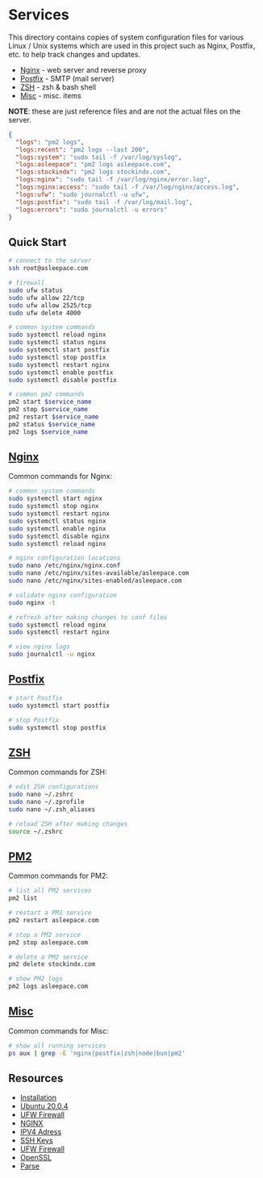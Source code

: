 # Services

This directory contains copies of system configuration files for various Linux / Unix systems which are used in this project such as Nginx, Postfix, etc. to help track changes and updates.

- [Nginx](./nginx/ABOUT.md) - web server and reverse proxy
- [Postfix](./smtp/ABOUT.md) - SMTP (mail server)
- [ZSH](./zsh/ABOUT.md) - zsh & bash shell
- [Misc](./misc/ABOUT.md) - misc. items

**NOTE**: these are just reference files and are not the actual files on the server.

```json
{
  "logs": "pm2 logs",
  "logs:recent": "pm2 logs --last 200",
  "logs:system": "sudo tail -f /var/log/syslog",
  "logs:asleepace": "pm2 logs asleepace.com",
  "logs:stockindx": "pm2 logs stockindx.com",
  "logs:nginx": "sudo tail -f /var/log/nginx/error.log",
  "logs:nginx:access": "sudo tail -f /var/log/nginx/access.log",
  "logs:ufw": "sudo journalctl -u ufw",
  "logs:postfix": "sudo tail -f /var/log/mail.log",
  "logs:errors": "sudo journalctl -u errors"
}
```

## Quick Start

```bash
# connect to the server
ssh root@asleepace.com

# firewall
sudo ufw status
sudo ufw allow 22/tcp
sudo ufw allow 2525/tcp
sudo ufw delete 4000

# common system commands
sudo systemctl reload nginx
sudo systemctl status nginx
sudo systemctl start postfix
sudo systemctl stop postfix
sudo systemctl restart nginx
sudo systemctl enable postfix
sudo systemctl disable postfix

# common pm2 commands
pm2 start $service_name
pm2 stop $service_name
pm2 restart $service_name
pm2 status $service_name
pm2 logs $service_name
```

## [Nginx](./nginx/ABOUT.md)

Common commands for Nginx:

```bash
# common system commands
sudo systemctl start nginx
sudo systemctl stop nginx
sudo systemctl restart nginx
sudo systemctl status nginx
sudo systemctl enable nginx
sudo systemctl disable nginx
sudo systemctl reload nginx

# nginx configuration locations
sudo nano /etc/nginx/nginx.conf
sudo nano /etc/nginx/sites-available/asleepace.com
sudo nano /etc/nginx/sites-enabled/asleepace.com

# validate nginx configuration
sudo nginx -t

# refresh after making changes to conf files
sudo systemctl reload nginx
sudo systemctl restart nginx

# view nginx logs
sudo journalctl -u nginx
```

## [Postfix](./smtp/ABOUT.md)

```bash
# start Postfix
sudo systemctl start postfix

# stop Postfix
sudo systemctl stop postfix
```

## [ZSH](./zsh/ABOUT.md)

Common commands for ZSH:

```bash
# edit ZSH configurations
sudo nano ~/.zshrc
sudo nano ~/.zprofile
sudo nano ~/.zsh_aliases

# reload ZSH after making changes
source ~/.zshrc
```

## [PM2](./pm2/ABOUT.md)

Common commands for PM2:

```bash
# list all PM2 services
pm2 list

# restart a PM2 service
pm2 restart asleepace.com

# stop a PM2 service
pm2 stop asleepace.com

# delete a PM2 service
pm2 delete stockindx.com

# show PM2 logs
pm2 logs asleepace.com
```

## [Misc](./misc/ABOUT.md)

Common commands for Misc:

```bash
# show all running services
ps aux | grep -E 'nginx|postfix|zsh|node|bun|pm2'
```

## Resources

- [Installation](https://www.digitalocean.com/community/tutorials/how-to-install-nginx-on-ubuntu-20-04)
- [Ubuntu 20.0.4](https://releases.ubuntu.com/20.04/)
- [UFW Firewall](https://www.digitalocean.com/community/tutorials/how-to-set-up-a-firewall-with-ufw-on-ubuntu-18-04)
- [NGINX](https://www.nginx.com/resources/wiki/?_bt=541137080527&_bk=&_bm=b&_bn=g&_bg=125748574545&gclid=CjwKCAjw4KyJBhAbEiwAaAQbE6ZBE80EtqlFLNQ4UHlTNbyCw0tTxKhCbFsAVgTbiHZWxbExVTAasRoCoJIQAvD_BwE)
- [IPV4 Adress](198.199.98.58)
- [SSH Keys](https://docs.github.com/en/github/authenticating-to-github/connecting-to-github-with-ssh)
- [UFW Firewall](https://github.com/soladex/web/blob/main/docs/ufw.md)
- [OpenSSL](https://www.digitalocean.com/community/tutorials/how-to-secure-nginx-with-let-s-encrypt-on-ubuntu-20-04)
- [Parse](https://www.digitalocean.com/community/tutorials/how-to-run-parse-server-on-ubuntu-14-04)